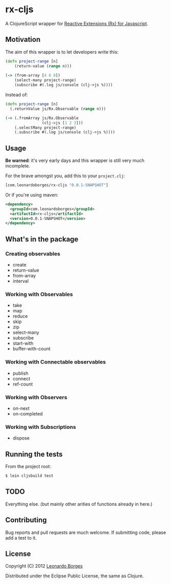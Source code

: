 # rx-cljs

A ClojureScript wrapper for [Reactive Extensions (Rx) for Javascript](https://github.com/Reactive-Extensions/RxJS).


## Motivation

The aim of this wrapper is to let developers write this:

```clojure
(defn project-range [n]
    (return-value (range n)))
    
(-> (from-array [4 6 8])
    (select-many project-range)
    (subscribe #(.log js/console (clj->js %))))
```

Instead of:

```clojure
(defn project-range [n]  (.returnValue js/Rx.Observable (range n)))(-> (.fromArray js/Rx.Observable                (clj->js [1 2 3]))    (.selectMany project-range)    (.subscribe #(.log js/console (clj->js %))))
```

## Usage

**Be warned**: it's very early days and this wrapper is still very much incomplete.

For the brave amongst you, add this to your `project.clj`:

```clojure
[com.leonardoborges/rx-cljs "0.0.1-SNAPSHOT"]
```

Or if you're using maven:

```xml
<dependency>
  <groupId>com.leonardoborges</groupId>
  <artifactId>rx-cljs</artifactId>
  <version>0.0.1-SNAPSHOT</version>
</dependency>
```

## What's in the package

### Creating observables

- create
- return-value
- from-array
- interval

### Working with Observables

- take
- map
- reduce
- skip
- zip
- select-many
- subscribe
- start-with
- buffer-with-count

### Working with Connectable observables

- publish
- connect
- ref-count

### Working with Observers

- on-next
- on-completed

### Working with Subscriptions

- dispose

## Running the tests

From the project root:

```bash
$ lein cljsbuild test
```

## TODO

Everything else. (but mainly other arities of functions already in here.)

## Contributing

Bug reports and pull requests are much welcome. If submitting code, please add a test to it.

## License

Copyright (C) 2012 [Leonardo Borges](http://www.leonardoborges.com)

Distributed under the Eclipse Public License, the same as Clojure.